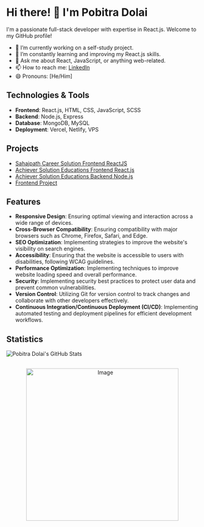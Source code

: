 # Hi there! 👋 I'm Pobitra Dolai

I'm a passionate full-stack developer with expertise in React.js. Welcome to my GitHub profile!

- 🔭 I’m currently working on a self-study project.
- 🌱 I’m constantly learning and improving my React.js skills.
- 💬 Ask me about React, JavaScript, or anything web-related.
- 📫 How to reach me: [LinkedIn](https://www.linkedin.com/in/pobitra-dolai-214524289?utm_source=share&utm_campaign=share_via&utm_content=profile&utm_medium=android_app)
- 😄 Pronouns: [He/Him]

## Technologies & Tools
- **Frontend**: React.js, HTML, CSS, JavaScript, SCSS
- **Backend**: Node.js, Express
- **Database**: MongoDB, MySQL
- **Deployment**: Vercel, Netlify, VPS

## Projects
- [Sahajpath Career Solution Frontend ReactJS](https://github.com/pobitradolai/sahajpath.git)
- [Achiever Solution Educations Frontend React.js](https://github.com/pobitradolai/fornt-end-achiver-real.git)
- [Achiever Solution Educations Backend Node.js](https://github.com/pobitradolai/sqlconnection-achiver.git)
- [Frontend Project](https://github.com/pobitradolai/case-study-pobitra)

## Features
- **Responsive Design**: Ensuring optimal viewing and interaction across a wide range of devices.
- **Cross-Browser Compatibility**: Ensuring compatibility with major browsers such as Chrome, Firefox, Safari, and Edge.
- **SEO Optimization**: Implementing strategies to improve the website's visibility on search engines.
- **Accessibility**: Ensuring that the website is accessible to users with disabilities, following WCAG guidelines.
- **Performance Optimization**: Implementing techniques to improve website loading speed and overall performance.
- **Security**: Implementing security best practices to protect user data and prevent common vulnerabilities.
- **Version Control**: Utilizing Git for version control to track changes and collaborate with other developers effectively.
- **Continuous Integration/Continuous Deployment (CI/CD)**: Implementing automated testing and deployment pipelines for efficient development workflows.

## Statistics
![Pobitra Dolai's GitHub Stats](https://github-readme-stats.vercel.app/api?username=pobitradolai&show_icons=true&theme=radical)

##
<p align="center">
  <img src="https://i.pinimg.com/originals/20/c6/58/20c658e4c375268eed59d1c94b61059f.gif" alt="Image" width="400" />
</p>
